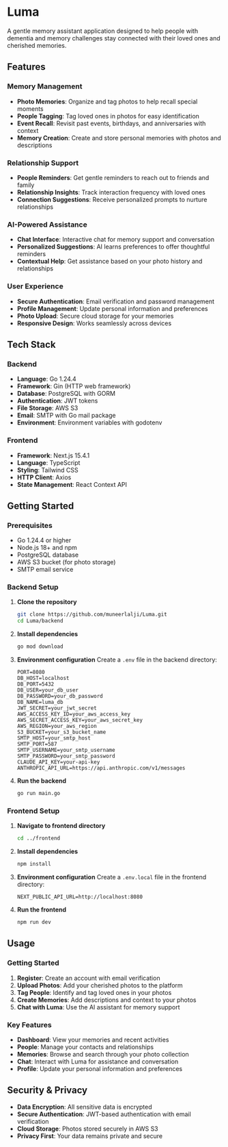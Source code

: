 # Luma

A gentle memory assistant application designed to help people with dementia and memory challenges stay connected with their loved ones and cherished memories.

## Features

### Memory Management
- **Photo Memories**: Organize and tag photos to help recall special moments
- **People Tagging**: Tag loved ones in photos for easy identification
- **Event Recall**: Revisit past events, birthdays, and anniversaries with context
- **Memory Creation**: Create and store personal memories with photos and descriptions

### Relationship Support
- **People Reminders**: Get gentle reminders to reach out to friends and family
- **Relationship Insights**: Track interaction frequency with loved ones
- **Connection Suggestions**: Receive personalized prompts to nurture relationships

### AI-Powered Assistance
- **Chat Interface**: Interactive chat for memory support and conversation
- **Personalized Suggestions**: AI learns preferences to offer thoughtful reminders
- **Contextual Help**: Get assistance based on your photo history and relationships

### User Experience
- **Secure Authentication**: Email verification and password management
- **Profile Management**: Update personal information and preferences
- **Photo Upload**: Secure cloud storage for your memories
- **Responsive Design**: Works seamlessly across devices

## Tech Stack

### Backend
- **Language**: Go 1.24.4
- **Framework**: Gin (HTTP web framework)
- **Database**: PostgreSQL with GORM
- **Authentication**: JWT tokens
- **File Storage**: AWS S3
- **Email**: SMTP with Go mail package
- **Environment**: Environment variables with godotenv

### Frontend
- **Framework**: Next.js 15.4.1
- **Language**: TypeScript
- **Styling**: Tailwind CSS
- **HTTP Client**: Axios
- **State Management**: React Context API

## Getting Started

### Prerequisites
- Go 1.24.4 or higher
- Node.js 18+ and npm
- PostgreSQL database
- AWS S3 bucket (for photo storage)
- SMTP email service

### Backend Setup

1. **Clone the repository**
   ```bash
   git clone https://github.com/muneerlalji/Luma.git
   cd Luma/backend
   ```

2. **Install dependencies**
   ```bash
   go mod download
   ```

3. **Environment configuration**
   Create a `.env` file in the backend directory:
   ```env
   PORT=8080
   DB_HOST=localhost
   DB_PORT=5432
   DB_USER=your_db_user
   DB_PASSWORD=your_db_password
   DB_NAME=luma_db
   JWT_SECRET=your_jwt_secret
   AWS_ACCESS_KEY_ID=your_aws_access_key
   AWS_SECRET_ACCESS_KEY=your_aws_secret_key
   AWS_REGION=your_aws_region
   S3_BUCKET=your_s3_bucket_name
   SMTP_HOST=your_smtp_host
   SMTP_PORT=587
   SMTP_USERNAME=your_smtp_username
   SMTP_PASSWORD=your_smtp_password
   CLAUDE_API_KEY=your-api-key
   ANTHROPIC_API_URL=https://api.anthropic.com/v1/messages
   ```


4. **Run the backend**
   ```bash
   go run main.go
   ```

### Frontend Setup

1. **Navigate to frontend directory**
   ```bash
   cd ../frontend
   ```

2. **Install dependencies**
   ```bash
   npm install
   ```

3. **Environment configuration**
   Create a `.env.local` file in the frontend directory:
   ```env
   NEXT_PUBLIC_API_URL=http://localhost:8080
   ```

4. **Run the frontend**
   ```bash
   npm run dev
   ```

## Usage

### Getting Started
1. **Register**: Create an account with email verification
2. **Upload Photos**: Add your cherished photos to the platform
3. **Tag People**: Identify and tag loved ones in your photos
4. **Create Memories**: Add descriptions and context to your photos
5. **Chat with Luma**: Use the AI assistant for memory support

### Key Features
- **Dashboard**: View your memories and recent activities
- **People**: Manage your contacts and relationships
- **Memories**: Browse and search through your photo collection
- **Chat**: Interact with Luma for assistance and conversation
- **Profile**: Update your personal information and preferences

## Security & Privacy

- **Data Encryption**: All sensitive data is encrypted
- **Secure Authentication**: JWT-based authentication with email verification
- **Cloud Storage**: Photos stored securely in AWS S3
- **Privacy First**: Your data remains private and secure
